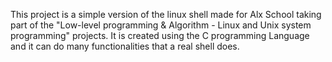This project is a simple version of the linux shell made for Alx  School taking part of the "Low-level programming & Algorithm - Linux and Unix system programming" projects.
It is created using the C programming Language and it can do many functionalities that a real shell does.
